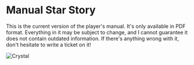 # Manual Star Story

This is the current version of the player's manual.
It's only available in PDF format. Everything in it may be subject to change,
and I cannot guarantee it does not contain outdated information.
If there's anything wrong with it, don't hesitate to write a ticket on it!

![Crystal](http://i.imgbox.com/nydoq1lK.png)

